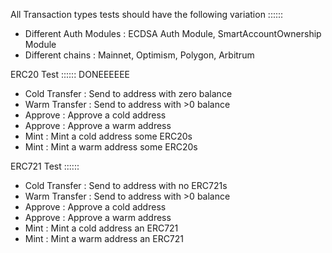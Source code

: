 All Transaction types tests should have the following variation :::::: </br>
- Different Auth Modules : ECDSA Auth Module, SmartAccountOwnership Module
- Different chains : Mainnet, Optimism, Polygon, Arbitrum

ERC20 Test :::::: DONEEEEEE </br>  
- Cold Transfer : Send to address with zero balance
- Warm Transfer : Send to address with >0 balance
- Approve : Approve a cold address
- Approve : Approve a warm address
- Mint : Mint a cold address some ERC20s
- Mint : Mint a warm address some ERC20s

ERC721 Test :::::: </br>
- Cold Transfer : Send to address with no ERC721s
- Warm Transfer : Send to address with >0 balance
- Approve : Approve a cold address
- Approve : Approve a warm address
- Mint : Mint a cold address an ERC721
- Mint : Mint a warm address an ERC721
